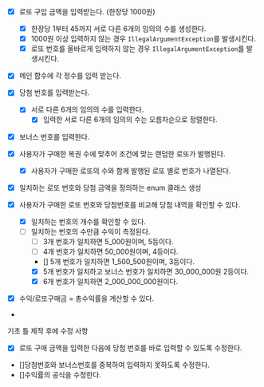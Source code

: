 - [x] 로또 구입 금액을 입력받는다. (한장당 1000원)
    - [x] 한장당 1부터 45까지 서로 다른 6개의 임의의 수를 생성한다.
    - [x] 1000원 이상 입력하지 않는 경우 `IllegalArgumentException`를 발생시킨다.
    - [x] 로또 번호를 올바르게 입력하지 않는 경우 `IllegalArgumentException`를 발생시킨다.
- [x] 메인 함수에 각 정수를 입력 받는다.

- [x] 당첨 번호를 입력받는다.
    - [x] 서로 다른 6개의 임의의 수를 입력한다.
        - [x] 입력한 서로 다른 6개의 임의의 수는 오름차순으로 정렬한다.
- [x] 보너스 번호를 입력한다.

- [x] 사용자가 구매한 복권 수에 맞추어 조건에 맞는 랜덤한 로또가 발행된다.
  - [x] 사용자가 구매한 로또의 수와 함께 발행된 로또 별로 번호가 나열된다.

- [x] 일치하는 로또 번호와 당첨 금액을 정의하는 enum 클래스 생성
- [x] 사용자가 구매한 로또 번호와 당첨번호를 비교해 당첨 내역을 확인할 수 있다.
    - [x] 일치하는 번호의 개수를 확인할 수 있다.
    - [ ] 일치하는 번호의 수만큼 수익이 측정된다.
        - [ ] 3개 번호가 일치하면 5_000원이며, 5등이다.
        - [ ] 4개 번호가 일치하면 50_000원이며, 4등이다.
        - [] 5개 번호가 일치하면 1_500_500원이며, 3등이다.
        - [x] 5개 번호가 일치하고 보너스 번호가 일치하면 30_000_000원 2등이다.
        - [x] 6개 번호가 일치하면 2_000_000_000원이다.

- [x] 수익/로또구매금 = 총수익률을 계산할 수 있다.
- 
기초 틀 제작 후에 수정 사항
- [x] 로또 구매 금액을 입력한 다음에 당첨 번호를 바로 입력할 수 있도록 수정한다.
- []당첨번호와 보너스번호를 중복하여 입력하지 못하도록 수정한다.
- []수익률의 공식을 수정한다.